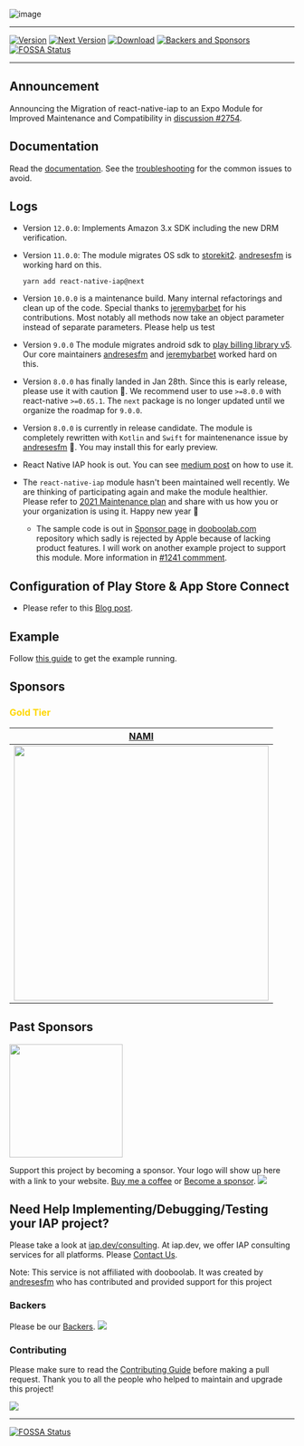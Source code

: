 ![image](https://user-images.githubusercontent.com/27461460/75094417-20321b00-55ce-11ea-8de7-a1df42a4b7df.png)

---

[![Version](http://img.shields.io/npm/v/react-native-iap.svg?style=flat-square)](https://npmjs.org/package/react-native-iap)
[![Next Version](https://img.shields.io/npm/v/react-native-iap/next)](https://npmjs.org/package/react-native-iap)
[![Download](http://img.shields.io/npm/dm/react-native-iap.svg?style=flat-square)](https://npmjs.org/package/react-native-iap)
[![Backers and Sponsors](https://img.shields.io/opencollective/all/react-native-iap.svg)](https://opencollective.com/react-native-iap)
[![FOSSA Status](https://app.fossa.com/api/projects/git%2Bgithub.com%2Fdooboolab%2Freact-native-iap.svg?type=shield)](https://app.fossa.com/projects/git%2Bgithub.com%2Fdooboolab%2Freact-native-iap?ref=badge_shield)

---

## Announcement

Announcing the Migration of react-native-iap to an Expo Module for Improved Maintenance and Compatibility in [discussion #2754](https://github.com/dooboolab-community/react-native-iap/discussions/2754).

## Documentation

Read the [documentation](https://react-native-iap.dooboolab.com). See the [troubleshooting](https://react-native-iap.dooboolab.com/docs/guides/troubleshooting#common-issues) for the common issues to avoid.

## Logs

- Version `12.0.0`: Implements Amazon 3.x SDK including the new DRM verification.

- Version `11.0.0`: The module migrates OS sdk to [storekit2](https://developer.apple.com/videos/play/wwdc2021/10114). [andresesfm](https://github.com/andresesfm) is working hard on this.

  ```
  yarn add react-native-iap@next
  ```

- Version `10.0.0` is a maintenance build. Many internal refactorings and clean up of the code. Special thanks to [jeremybarbet](https://github.com/jeremybarbet) for his contributions. Most notably all methods now take an object parameter instead of separate parameters. Please help us test

- Version `9.0.0` The module migrates android sdk to [play billing library v5](https://qonversion.io/blog/google-play-billing-library-5-0). Our core maintainers [andresesfm](https://github.com/andresesfm) and [jeremybarbet](https://github.com/jeremybarbet) worked hard on this.

- Version `8.0.0` has finally landed in Jan 28th. Since this is early release, please use it with caution 🚧. We recommend user to use `>=8.0.0` with react-native `>=0.65.1`. The `next` package is no longer updated until we organize the roadmap for `9.0.0`.

- Version `8.0.0` is currently in release candidate. The module is completely rewritten with `Kotlin` and `Swift` for maintenenance issue by [andresesfm](https://github.com/andresesfm) 🔆. You may install this for early preview.

- React Native IAP hook is out. You can see [medium post](https://medium.com/dooboolab-community/announcing-react-native-iap-hooks-96c7ffd3f19a) on how to use it.

- The `react-native-iap` module hasn't been maintained well recently. We are thinking of participating again and make the module healthier. Please refer to [2021 Maintenance plan](https://github.com/dooboolab-community/react-native-iap/issues/1241) and share with us how you or your organization is using it. Happy new year 🎉

  - The sample code is out in [Sponsor page](https://github.com/hyochan/dooboolab.com/blob/main/src/components/pages/Sponsor.tsx) in [dooboolab.com](https://github.com/hyochan/dooboolab.com) repository which sadly is rejected by Apple because of lacking product features. I will work on another example project to support this module. More information in [#1241 commment](https://github.com/dooboolab-community/react-native-iap/issues/1241#issuecomment-798540785).

## Configuration of Play Store & App Store Connect

- Please refer to this [Blog post](https://medium.com/p/121622d26b67).

## Example

Follow [this guide](./IapExample/README.md) to get the example running.

## Sponsors

### <p style="color: gold;">Gold Tier</p>

|                                                                       [NAMI](https://namiml.com)                                                                       |
| :--------------------------------------------------------------------------------------------------------------------------------------------------------------------: |
| <a href="https://namiml.com"><img src="https://github.com/dooboolab-community/react-native-iap/assets/27461460/89d71f61-bb73-400a-83bd-fe0f96eb726e" width="450"/></a> |

## Past Sponsors

<a href="https://www.revenuecat.com"><img src="https://github.com/dooboolab-community/react-native-iap/assets/27461460/1e387a47-afe0-4b85-ad78-1064ca6623fa" width="200"/></a>

Support this project by becoming a sponsor. Your logo will show up here with
a link to your website. [Buy me a coffee](https://www.buymeacoffee.com/dooboolab) or
[Become a sponsor](https://opencollective.com/react-native-iap#sponsor).
<a href="https://opencollective.com/react-native-iap#sponsors" target="_blank"><img src="https://opencollective.com/react-native-iap/sponsors.svg?width=890" /></a>

## Need Help Implementing/Debugging/Testing your IAP project?

Please take a look at [iap.dev/consulting](https://iap.dev/consulting). At iap.dev, we offer IAP consulting services for all platforms. Please [Contact Us](https://console.iap.dev/contact-us).

Note: This service is not affiliated with dooboolab. It was created by [andresesfm](https://github.com/andresesfm) who has contributed and provided support for this project

### Backers

Please be our [Backers](https://opencollective.com/react-native-iap#backer).
<a href="https://opencollective.com/react-native-iap#backers" target="_blank"><img src="https://opencollective.com/react-native-iap/backers.svg?width=890" /></a>

### Contributing

Please make sure to read the [Contributing Guide](https://github.com/dooboolab-community/react-native-iap/blob/main/CONTRIBUTING.md) before making a pull request.
Thank you to all the people who helped to maintain and upgrade this project!

<a href="graphs/contributors"><img src="https://opencollective.com/react-native-iap/contributors.svg?width=890" /></a>

---

[![FOSSA Status](https://app.fossa.com/api/projects/git%2Bgithub.com%2Fdooboolab%2Freact-native-iap.svg?type=large)](https://app.fossa.com/projects/git%2Bgithub.com%2Fdooboolab%2Freact-native-iap?ref=badge_large)
